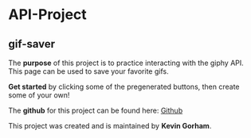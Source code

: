 # API-Project
## gif-saver
The **purpose** of this project is to practice interacting with the giphy API.
This page can be used to save your favorite gifs. 

**Get started** by clicking some of the pregenerated buttons, then create some of your own!

The **github** for this project can be found here: [Github](https://github.com/KGorham05/api-project)

This project was created and is maintained by **Kevin Gorham**. 